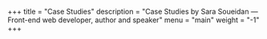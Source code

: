 +++
title = "Case Studies"
description = "Case Studies by Sara Soueidan — Front-end web developer, author and speaker"
menu = "main"
weight = "-1"
+++

<!-- <p>A non-chronological list of selected front-end development client work.</p> -->
